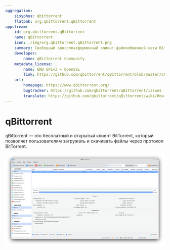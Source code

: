 ```yaml
---
aggregation:
    sisyphus: qbittorrent
    flatpak: org.qbittorrent.qBittorrent
appstream:
    id: org.qbittorrent.qBittorrent
    name: qBittorrent
    icon: ./img/org.qbittorrent.qBittorrent.png
    summary: Cвободный кроссплатформенный клиент файлообменной сети BitTorrent.
    developer: 
        name: qBittorrent Community
    metadata_license: 
        name: GNU GPLv3 + OpenSSL
        link: https://github.com/qbittorrent/qBittorrent/blob/master/COPYING
    url: 
        homepage: https://www.qbittorrent.org/
        bugtracker: https://github.com/qbittorrent/qBittorrent/issues
        translate: https://github.com/qbittorrent/qBittorrent/wiki/How-to-translate-qBittorrent
---
```


# qBittorrent

qBittorrent — это бесплатный и открытый клиент BitTorrent, который позволяет пользователям загружать и скачивать файлы через протокол BitTorrent.

![Скриншот программы](./img/screenshot.png)

<!--@include: @apps/_parts/install/content-repo.md-->
<!--@include: @apps/_parts/install/content-flatpak.md-->